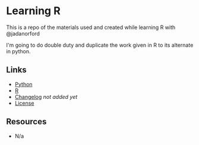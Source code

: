 # Learning R
This is a repo of the materials used and created while learning R with @jadanorford

I'm going to do double duty and duplicate the work given in R to its alternate in python.

## Links
- [Python](Python/)
- [R](R/)
- [Changelog](changelog.md) *not added yet*
- [License](license.md)

## Resources
- N/a
